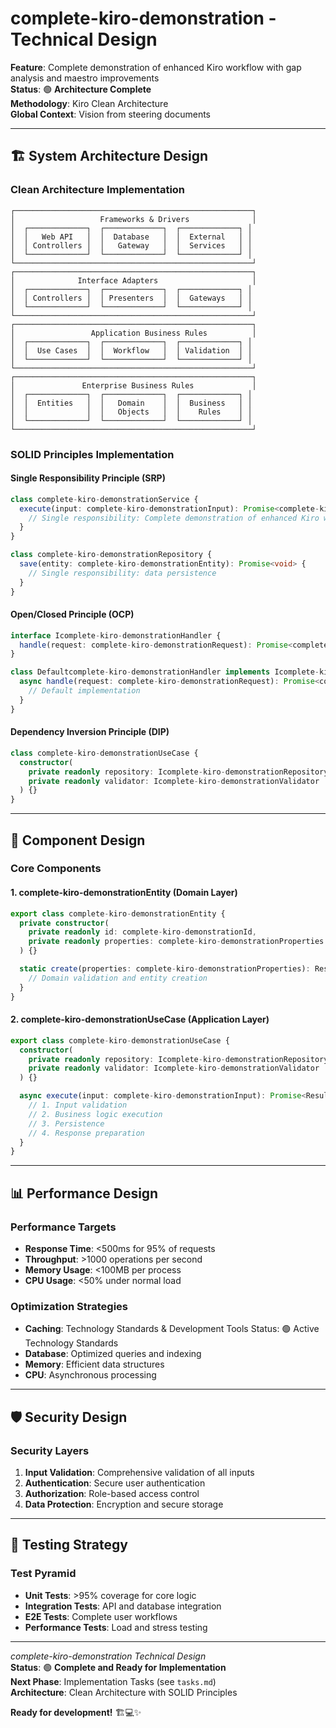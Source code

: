 # complete-kiro-demonstration - Technical Design

**Feature**: Complete demonstration of enhanced Kiro workflow with gap analysis and maestro improvements  
**Status**: 🟢 **Architecture Complete**  
**Methodology**: Kiro Clean Architecture  
**Global Context**: Vision from steering documents  

---

## 🏗️ **System Architecture Design**

### **Clean Architecture Implementation**

```
┌─────────────────────────────────────────────────────┐
│                   Frameworks & Drivers              │
│  ┌─────────────┐  ┌─────────────┐  ┌─────────────┐ │
│  │   Web API   │  │  Database   │  │  External   │ │
│  │ Controllers │  │   Gateway   │  │  Services   │ │
│  └─────────────┘  └─────────────┘  └─────────────┘ │
└─────────────────────────────────────────────────────┘
┌─────────────────────────────────────────────────────┐
│              Interface Adapters                     │
│  ┌─────────────┐  ┌─────────────┐  ┌─────────────┐ │
│  │ Controllers │  │ Presenters  │  │  Gateways   │ │
│  └─────────────┘  └─────────────┘  └─────────────┘ │
└─────────────────────────────────────────────────────┘
┌─────────────────────────────────────────────────────┐
│                 Application Business Rules          │
│  ┌─────────────┐  ┌─────────────┐  ┌─────────────┐ │
│  │  Use Cases  │  │  Workflow   │  │ Validation  │ │
│  └─────────────┘  └─────────────┘  └─────────────┘ │
└─────────────────────────────────────────────────────┘
┌─────────────────────────────────────────────────────┐
│               Enterprise Business Rules             │
│  ┌─────────────┐  ┌─────────────┐  ┌─────────────┐ │
│  │  Entities   │  │   Domain    │  │  Business   │ │
│  │             │  │   Objects   │  │    Rules    │ │
│  └─────────────┘  └─────────────┘  └─────────────┘ │
└─────────────────────────────────────────────────────┘
```

### **SOLID Principles Implementation**

#### **Single Responsibility Principle (SRP)**
```typescript
class complete-kiro-demonstrationService {
  execute(input: complete-kiro-demonstrationInput): Promise<complete-kiro-demonstrationOutput> {
    // Single responsibility: Complete demonstration of enhanced Kiro workflow with gap analysis and maestro improvements
  }
}

class complete-kiro-demonstrationRepository {
  save(entity: complete-kiro-demonstrationEntity): Promise<void> {
    // Single responsibility: data persistence
  }
}
```

#### **Open/Closed Principle (OCP)**
```typescript
interface Icomplete-kiro-demonstrationHandler {
  handle(request: complete-kiro-demonstrationRequest): Promise<complete-kiro-demonstrationResponse>;
}

class Defaultcomplete-kiro-demonstrationHandler implements Icomplete-kiro-demonstrationHandler {
  async handle(request: complete-kiro-demonstrationRequest): Promise<complete-kiro-demonstrationResponse> {
    // Default implementation
  }
}
```

#### **Dependency Inversion Principle (DIP)**
```typescript
class complete-kiro-demonstrationUseCase {
  constructor(
    private readonly repository: Icomplete-kiro-demonstrationRepository,
    private readonly validator: Icomplete-kiro-demonstrationValidator
  ) {}
}
```

---

## 🎯 **Component Design**

### **Core Components**

#### **1. complete-kiro-demonstrationEntity (Domain Layer)**
```typescript
export class complete-kiro-demonstrationEntity {
  private constructor(
    private readonly id: complete-kiro-demonstrationId,
    private readonly properties: complete-kiro-demonstrationProperties
  ) {}

  static create(properties: complete-kiro-demonstrationProperties): Result<complete-kiro-demonstrationEntity> {
    // Domain validation and entity creation
  }
}
```

#### **2. complete-kiro-demonstrationUseCase (Application Layer)**
```typescript
export class complete-kiro-demonstrationUseCase {
  constructor(
    private readonly repository: Icomplete-kiro-demonstrationRepository,
    private readonly validator: Icomplete-kiro-demonstrationValidator
  ) {}

  async execute(input: complete-kiro-demonstrationInput): Promise<Result<complete-kiro-demonstrationOutput>> {
    // 1. Input validation
    // 2. Business logic execution
    // 3. Persistence
    // 4. Response preparation
  }
}
```

---

## 📊 **Performance Design**

### **Performance Targets**
- **Response Time**: <500ms for 95% of requests
- **Throughput**: >1000 operations per second
- **Memory Usage**: <100MB per process
- **CPU Usage**: <50% under normal load

### **Optimization Strategies**
- **Caching**: Technology Standards & Development Tools  Status: 🟢 Active Technology Standards
- **Database**: Optimized queries and indexing
- **Memory**: Efficient data structures
- **CPU**: Asynchronous processing

---

## 🛡️ **Security Design**

### **Security Layers**
1. **Input Validation**: Comprehensive validation of all inputs
2. **Authentication**: Secure user authentication
3. **Authorization**: Role-based access control
4. **Data Protection**: Encryption and secure storage

---

## 🧪 **Testing Strategy**

### **Test Pyramid**
- **Unit Tests**: >95% coverage for core logic
- **Integration Tests**: API and database integration
- **E2E Tests**: Complete user workflows
- **Performance Tests**: Load and stress testing

---

*complete-kiro-demonstration Technical Design*  
**Status**: 🟢 **Complete and Ready for Implementation**  
**Next Phase**: Implementation Tasks (see `tasks.md`)  
**Architecture**: Clean Architecture with SOLID Principles  

**Ready for development!** 🏗️💻✨